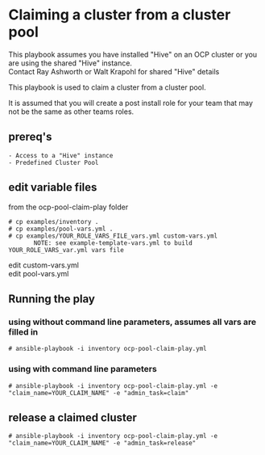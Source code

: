 # Claiming a cluster from a cluster pool
This playbook assumes you have installed "Hive" on an OCP cluster or you are using the shared "Hive" instance.  
Contact Ray Ashworth or Walt Krapohl for shared "Hive" details

This playbook is used to claim a cluster from a cluster pool.

It is assumed that you will create a post install role for your team that may not be the same as other teams roles.

## prereq's

```
- Access to a "Hive" instance 
- Predefined Cluster Pool
```

## edit variable files

from the ocp-pool-claim-play folder
```
# cp examples/inventory .
# cp examples/pool-vars.yml .
# cp examples/YOUR_ROLE_VARS_FILE_vars.yml custom-vars.yml
       NOTE: see example-template-vars.yml to build YOUR_ROLE_VARS_var.yml vars file 
```

edit custom-vars.yml  
edit pool-vars.yml

## Running the play

### using without command line parameters, assumes all vars are filled in

```
# ansible-playbook -i inventory ocp-pool-claim-play.yml
```

### using with command line parameters

```
# ansible-playbook -i inventory ocp-pool-claim-play.yml -e "claim_name=YOUR_CLAIM_NAME" -e "admin_task=claim"
```

## release a claimed cluster

```
# ansible-playbook -i inventory ocp-pool-claim-play.yml -e "claim_name=YOUR_CLAIM_NAME" -e "admin_task=release"
```
